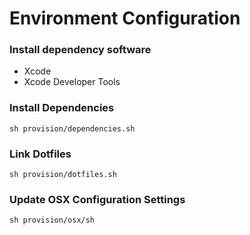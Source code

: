 # Environment Configuration

### Install dependency software
- Xcode
- Xcode Developer Tools

### Install Dependencies
`sh provision/dependencies.sh`

### Link Dotfiles
`sh provision/dotfiles.sh`

### Update OSX Configuration Settings
`sh provision/osx/sh`
